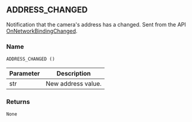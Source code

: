 ## ADDRESS\_CHANGED

Notification that the camera's address has a changed. Sent from the API [OnNetworkBindingChanged][1].


### Name

`ADDRESS_CHANGED ()`


| Parameter | Description        |
| --------- | ------------------ |
| str       | New address value. |


### Returns

`None`

[1]:	https://snap-one.github.io/docs-driverworks-api/#serial-and-network-interface-onnetworkbindingchanged